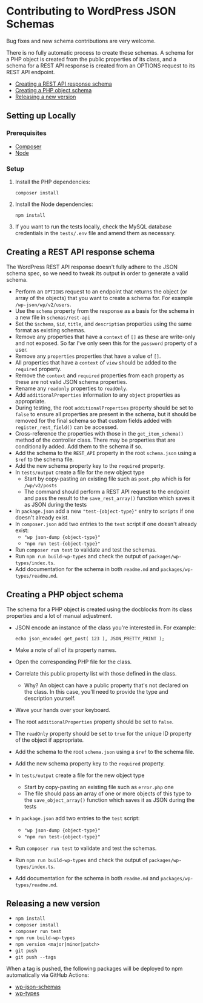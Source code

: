 # Contributing to WordPress JSON Schemas

Bug fixes and new schema contributions are very welcome.

There is no fully automatic process to create these schemas. A schema for a PHP object is created from the public properties of its class, and a schema for a REST API response is created from an OPTIONS request to its REST API endpoint.

* [Creating a REST API response schema](#creating-a-rest-api-response-schema)
* [Creating a PHP object schema](#creating-a-php-object-schema)
* [Releasing a new version](#releasing-a-new-version)

## Setting up Locally

### Prerequisites

* [Composer](https://getcomposer.org/)
* [Node](https://nodejs.org/)

### Setup

1. Install the PHP dependencies:

       composer install

2. Install the Node dependencies:

       npm install

3. If you want to run the tests locally, check the MySQL database credentials in the `tests/.env` file and amend them as necessary.

## Creating a REST API response schema

The WordPress REST API response doesn't fully adhere to the JSON schema spec, so we need to tweak its output in order to generate a valid schema.

* Perform an `OPTIONS` request to an endpoint that returns the object (or array of the objects) that you want to create a schema for. For example `/wp-json/wp/v2/users`.
* Use the `schema` property from the response as a basis for the schema in a new file in `schemas/rest-api`
* Set the `$schema`, `$id`, `title`, and `description` properties using the same format as existing schemas.
* Remove any properties that have a `context` of `[]` as these are write-only and not exposed. So far I've only seen this for the `password` property of a user.
* Remove any `properties` properties that have a value of `[]`.
* All properties that have a `context` of `view` should be added to the `required` property.
* Remove the `context` and `required` properties from each property as these are not valid JSON schema properties.
* Rename any `readonly` properties to `readOnly`.
* Add `additionalProperties` information to any `object` properties as appropriate.
* During testing, the root `additionalProperties` property should be set to `false` to ensure all properties are present in the schema, but it should be removed for the final schema so that custom fields added with `register_rest_field()` can be accessed.
* Cross-reference the properties with those in the `get_item_schema()` method of the controller class. There may be properties that are conditionally added. Add them to the schema if so.
* Add the schema to the `REST_API` property in the root `schema.json` using a `$ref` to the schema file.
* Add the new schema property key to the `required` property.
* In `tests/output` create a file for the new object type
  - Start by copy-pasting an existing file such as `post.php` which is for `/wp/v2/posts`
  - The command should perform a REST API request to the endpoint and pass the result to the `save_rest_array()` function which saves it as JSON during the tests
* In `package.json` add a new `"test-{object-type}"` entry to `scripts` if one doesn't already exist.
* In `composer.json` add two entries to the `test` script if one doesn't already exist:
  - `"wp json-dump {object-type}"`
  - `"npm run test-{object-type}"`
* Run `composer run test` to validate and test the schemas.
* Run `npm run build-wp-types` and check the output of `packages/wp-types/index.ts`.
* Add documentation for the schema in both `readme.md` and `packages/wp-types/readme.md`.

## Creating a PHP object schema

The schema for a PHP object is created using the docblocks from its class properties and a lot of manual adjustment.

* JSON encode an instance of the class you're interested in. For example:

      echo json_encode( get_post( 123 ), JSON_PRETTY_PRINT );

* Make a note of all of its property names.
* Open the corresponding PHP file for the class.
* Correlate this public property list with those defined in the class.
  - Why? An object can have a public property that's not declared on the class. In this case, you'll need to provide the type and description yourself.
* Wave your hands over your keyboard.
* The root `additionalProperties` property should be set to `false`.
* The `readOnly` property should be set to `true` for the unique ID property of the object if appropriate.
* Add the schema to the root `schema.json` using a `$ref` to the schema file.
* Add the new schema property key to the `required` property.
* In `tests/output` create a file for the new object type
  - Start by copy-pasting an existing file such as `error.php` one
  - The file should pass an array of one or more objects of this type to the `save_object_array()` function which saves it as JSON during the tests
* In `package.json` add two entries to the `test` script:
  - `"wp json-dump {object-type}"`
  - `"npm run test-{object-type}"`
* Run `composer run test` to validate and test the schemas.
* Run `npm run build-wp-types` and check the output of `packages/wp-types/index.ts`.
* Add documentation for the schema in both `readme.md` and `packages/wp-types/readme.md`.

## Releasing a new version

* `npm install`
* `composer install`
* `composer run test`
* `npm run build-wp-types`
* `npm version <major|minor|patch>`
* `git push`
* `git push --tags`

When a tag is pushed, the following packages will be deployed to npm automatically via GitHub Actions:

* [wp-json-schemas](https://www.npmjs.com/package/wp-json-schemas)
* [wp-types](https://www.npmjs.com/package/wp-types)
